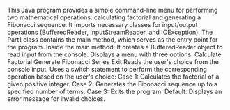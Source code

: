 This Java program provides a simple command-line menu for performing two mathematical operations: calculating factorial and generating a Fibonacci sequence. 
It imports necessary classes for input/output operations (BufferedReader, InputStreamReader, and IOException). 
The Part1 class contains the main method, which serves as the entry point for the program. 
Inside the main method: 
It creates a BufferedReader object to read input from the console. 
Displays a menu with three options: 
Calculate Factorial Generate Fibonacci Series Exit Reads the user's choice from the console input. 
Uses a switch statement to perform the corresponding operation based on the user's choice: 
Case 1: Calculates the factorial of a given positive integer. 
Case 2: Generates the Fibonacci sequence up to a specified number of terms. 
Case 3: Exits the program. 
Default: Displays an error message for invalid choices.
